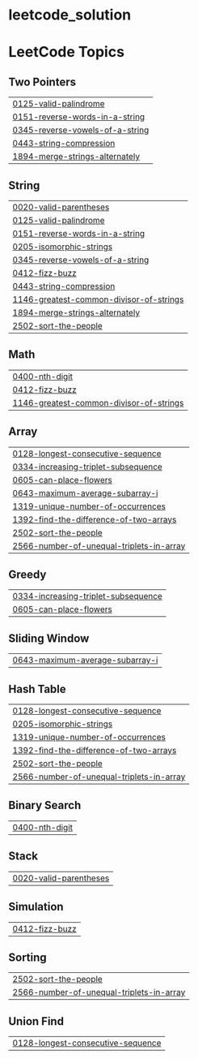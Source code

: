 # leetcode_solution

<!---LeetCode Topics Start-->
# LeetCode Topics
## Two Pointers
|  |
| ------- |
| [0125-valid-palindrome](https://github.com/ishitabhojani/leetcode_solution/tree/master/0125-valid-palindrome) |
| [0151-reverse-words-in-a-string](https://github.com/ishitabhojani/leetcode_solution/tree/master/0151-reverse-words-in-a-string) |
| [0345-reverse-vowels-of-a-string](https://github.com/ishitabhojani/leetcode_solution/tree/master/0345-reverse-vowels-of-a-string) |
| [0443-string-compression](https://github.com/ishitabhojani/leetcode_solution/tree/master/0443-string-compression) |
| [1894-merge-strings-alternately](https://github.com/ishitabhojani/leetcode_solution/tree/master/1894-merge-strings-alternately) |
## String
|  |
| ------- |
| [0020-valid-parentheses](https://github.com/ishitabhojani/leetcode_solution/tree/master/0020-valid-parentheses) |
| [0125-valid-palindrome](https://github.com/ishitabhojani/leetcode_solution/tree/master/0125-valid-palindrome) |
| [0151-reverse-words-in-a-string](https://github.com/ishitabhojani/leetcode_solution/tree/master/0151-reverse-words-in-a-string) |
| [0205-isomorphic-strings](https://github.com/ishitabhojani/leetcode_solution/tree/master/0205-isomorphic-strings) |
| [0345-reverse-vowels-of-a-string](https://github.com/ishitabhojani/leetcode_solution/tree/master/0345-reverse-vowels-of-a-string) |
| [0412-fizz-buzz](https://github.com/ishitabhojani/leetcode_solution/tree/master/0412-fizz-buzz) |
| [0443-string-compression](https://github.com/ishitabhojani/leetcode_solution/tree/master/0443-string-compression) |
| [1146-greatest-common-divisor-of-strings](https://github.com/ishitabhojani/leetcode_solution/tree/master/1146-greatest-common-divisor-of-strings) |
| [1894-merge-strings-alternately](https://github.com/ishitabhojani/leetcode_solution/tree/master/1894-merge-strings-alternately) |
| [2502-sort-the-people](https://github.com/ishitabhojani/leetcode_solution/tree/master/2502-sort-the-people) |
## Math
|  |
| ------- |
| [0400-nth-digit](https://github.com/ishitabhojani/leetcode_solution/tree/master/0400-nth-digit) |
| [0412-fizz-buzz](https://github.com/ishitabhojani/leetcode_solution/tree/master/0412-fizz-buzz) |
| [1146-greatest-common-divisor-of-strings](https://github.com/ishitabhojani/leetcode_solution/tree/master/1146-greatest-common-divisor-of-strings) |
## Array
|  |
| ------- |
| [0128-longest-consecutive-sequence](https://github.com/ishitabhojani/leetcode_solution/tree/master/0128-longest-consecutive-sequence) |
| [0334-increasing-triplet-subsequence](https://github.com/ishitabhojani/leetcode_solution/tree/master/0334-increasing-triplet-subsequence) |
| [0605-can-place-flowers](https://github.com/ishitabhojani/leetcode_solution/tree/master/0605-can-place-flowers) |
| [0643-maximum-average-subarray-i](https://github.com/ishitabhojani/leetcode_solution/tree/master/0643-maximum-average-subarray-i) |
| [1319-unique-number-of-occurrences](https://github.com/ishitabhojani/leetcode_solution/tree/master/1319-unique-number-of-occurrences) |
| [1392-find-the-difference-of-two-arrays](https://github.com/ishitabhojani/leetcode_solution/tree/master/1392-find-the-difference-of-two-arrays) |
| [2502-sort-the-people](https://github.com/ishitabhojani/leetcode_solution/tree/master/2502-sort-the-people) |
| [2566-number-of-unequal-triplets-in-array](https://github.com/ishitabhojani/leetcode_solution/tree/master/2566-number-of-unequal-triplets-in-array) |
## Greedy
|  |
| ------- |
| [0334-increasing-triplet-subsequence](https://github.com/ishitabhojani/leetcode_solution/tree/master/0334-increasing-triplet-subsequence) |
| [0605-can-place-flowers](https://github.com/ishitabhojani/leetcode_solution/tree/master/0605-can-place-flowers) |
## Sliding Window
|  |
| ------- |
| [0643-maximum-average-subarray-i](https://github.com/ishitabhojani/leetcode_solution/tree/master/0643-maximum-average-subarray-i) |
## Hash Table
|  |
| ------- |
| [0128-longest-consecutive-sequence](https://github.com/ishitabhojani/leetcode_solution/tree/master/0128-longest-consecutive-sequence) |
| [0205-isomorphic-strings](https://github.com/ishitabhojani/leetcode_solution/tree/master/0205-isomorphic-strings) |
| [1319-unique-number-of-occurrences](https://github.com/ishitabhojani/leetcode_solution/tree/master/1319-unique-number-of-occurrences) |
| [1392-find-the-difference-of-two-arrays](https://github.com/ishitabhojani/leetcode_solution/tree/master/1392-find-the-difference-of-two-arrays) |
| [2502-sort-the-people](https://github.com/ishitabhojani/leetcode_solution/tree/master/2502-sort-the-people) |
| [2566-number-of-unequal-triplets-in-array](https://github.com/ishitabhojani/leetcode_solution/tree/master/2566-number-of-unequal-triplets-in-array) |
## Binary Search
|  |
| ------- |
| [0400-nth-digit](https://github.com/ishitabhojani/leetcode_solution/tree/master/0400-nth-digit) |
## Stack
|  |
| ------- |
| [0020-valid-parentheses](https://github.com/ishitabhojani/leetcode_solution/tree/master/0020-valid-parentheses) |
## Simulation
|  |
| ------- |
| [0412-fizz-buzz](https://github.com/ishitabhojani/leetcode_solution/tree/master/0412-fizz-buzz) |
## Sorting
|  |
| ------- |
| [2502-sort-the-people](https://github.com/ishitabhojani/leetcode_solution/tree/master/2502-sort-the-people) |
| [2566-number-of-unequal-triplets-in-array](https://github.com/ishitabhojani/leetcode_solution/tree/master/2566-number-of-unequal-triplets-in-array) |
## Union Find
|  |
| ------- |
| [0128-longest-consecutive-sequence](https://github.com/ishitabhojani/leetcode_solution/tree/master/0128-longest-consecutive-sequence) |
<!---LeetCode Topics End-->